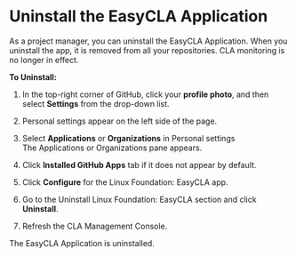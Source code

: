 # Uninstall the EasyCLA Application

As a project manager, you can uninstall the EasyCLA Application. When you uninstall the app, it is removed from all your repositories. CLA monitoring is no longer in effect.

**To Uninstall:**

1. In the top-right corner of GitHub, click your **profile photo**, and then select **Settings** from the drop-down list.

2. Personal settings appear on the left side of the page.

3. Select **Applications** or **Organizations** in Personal settings  
The Applications or Organizations pane appears.

4. Click **Installed GitHub Apps** tab if it does not appear by default.

5. Click **Configure** for the Linux Foundation: EasyCLA app.

6. Go to the Uninstall Linux Foundation: EasyCLA section and click **Uninstall**.

7. Refresh the CLA Management Console.

The EasyCLA Application is uninstalled.

